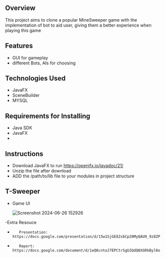 
## Overview
This project aims to clone a popular MineSweeper game with the implementation of bot to aid user, giving them a better experience when playing this game

## Features
- GUI for gameplay
- different Bots, AIs for choosing 

## Technologies Used
- JavaFX
- SceneBuilder
- MYSQL

## Requirements for Installing
- Java SDK
- JavaFX
- 

## Instructions
- Download JavaFX to run 
    https://openjfx.io/javadoc/21/
- Unzip the file after download
- ADD the /path/to/lib file to your modules in project structure
  
## T-Sweeper
- Game UI
  
  ![Screenshot 2024-06-26 152926](https://github.com/quan-le/T-Sweeper/assets/31929073/66da8a83-f5cf-4516-896c-eaf7dc600717)

-Extra Resouce
-        Presentation: https://docs.google.com/presentation/d/15w1SjGE82sbCp20MyQAU9_9z8ZPGybVFqOLhSL3i2C8/edit#slide=id.g2e74ae65dd9_1_37
-        Report: https://docs.google.com/document/d/1eQ6cntoJ7EPCtrSgU2QdQ8XGRkByl8ozl9THHWqnMHk/edit#heading=h.etlyyjzg1h5n

